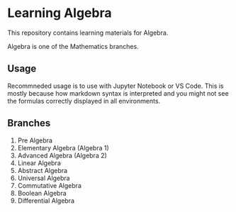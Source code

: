 # Learning Algebra

This repository contains learning materials for Algebra.

Algebra is one of the Mathematics branches.

## Usage

Recommneded usage is to use with Jupyter Notebook or VS Code. This is mostly because how markdown syntax is interpreted and you might not see the formulas correctly displayed in all environments.

## Branches

1. Pre Algebra
2. Elementary Algebra (Algebra 1)
3. Advanced Algebra (Algebra 2)
4. Linear Algebra
5. Abstract Algebra
6. Universal Algebra
7. Commutative Algebra
8. Boolean Algebra
9. Differential Algebra
